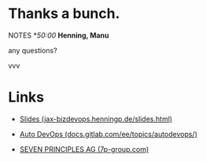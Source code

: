 #   Thanks a bunch.<!-- .element: class="fragment shrink" data-fragment-index="1" -->

NOTES
**50:00*
**Henning, Manu**

any questions?

vvv

#   Links<!-- .element: class="fragment shrink" data-fragment-index="1" -->

  - [Slides (jax-bizdevops.henningp.de/slides.html)](http://jax-bizdevops.henningp.de/slides.html)

  - [Auto DevOps (docs.gitlab.com/ee/topics/autodevops/)](https://docs.gitlab.com/ee/topics/autodevops/)

  - [SEVEN PRINCIPLES AG (7p-group.com)](https://7p-group.com)

